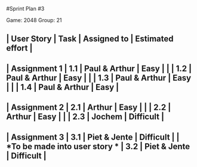 #Sprint Plan #3

Game: 2048
Group: 21

| User Story   | Task | Assigned to   | Estimated effort |
----------------------------------------------------------
| Assignment 1 | 1.1  | Paul & Arthur | Easy |
|              | 1.2  | Paul & Arthur | Easy |
|              | 1.3  | Paul & Arthur | Easy |
|              | 1.4  | Paul & Arthur | Easy |
----------------------------------------------
| Assignment 2 | 2.1  | Arthur        | Easy |
|              | 2.2  | Arthur        | Easy |
|              | 2.3  | Jochem        | Difficult |
---------------------------------------------------
| Assignment 3 | 3.1  | Piet & Jente  | Difficult |
| *To be made into user story * | 3.2  | Piet & Jente  | Difficult |
---------------------------------------------------

